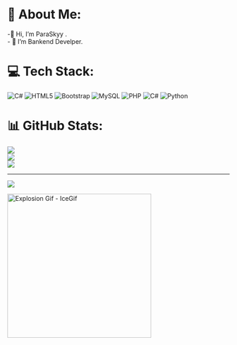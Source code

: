 # 💫 About Me:
-👋 Hi, I’m ParaSkyy .<br>- 👀 I’m Bankend Develper.


# 💻 Tech Stack:
![C#](https://img.shields.io/badge/c%23-%23239120.svg?style=for-the-badge&logo=csharp&logoColor=white) ![HTML5](https://img.shields.io/badge/html5-%23E34F26.svg?style=for-the-badge&logo=html5&logoColor=white) ![Bootstrap](https://img.shields.io/badge/bootstrap-%238511FA.svg?style=for-the-badge&logo=bootstrap&logoColor=white) ![MySQL](https://img.shields.io/badge/mysql-4479A1.svg?style=for-the-badge&logo=mysql&logoColor=white) ![PHP](https://img.shields.io/badge/php-%23777BB4.svg?style=for-the-badge&logo=php&logoColor=white) ![C#](https://img.shields.io/badge/c%23-%23239120.svg?style=for-the-badge&logo=csharp&logoColor=white) ![Python](https://img.shields.io/badge/python-3670A0?style=for-the-badge&logo=python&logoColor=ffdd54)
# 📊 GitHub Stats:
![](https://github-readme-stats.vercel.app/api?username=Skyyer2&theme=blue-green&hide_border=false&include_all_commits=false&count_private=false)<br/>
![](https://nirzak-streak-stats.vercel.app/?user=Skyyer2&theme=blue-green&hide_border=false)<br/>
![](https://github-readme-stats.vercel.app/api/top-langs/?username=Skyyer2&theme=blue-green&hide_border=false&include_all_commits=false&count_private=false&layout=compact)

---
[![](https://visitcount.itsvg.in/api?id=Skyyer2&icon=0&color=0)](https://visitcount.itsvg.in)

<img src="https://i.pinimg.com/originals/08/29/60/082960575c68f772b303092f84406e7c.gif" jsaction="" class="sFlh5c FyHeAf iPVvYb" style="max-width: 1200px; height: 326px; margin: 0px; width: 326px;" alt="Explosion Gif - IceGif" jsname="kn3ccd">

[](https://komarev.com/ghpvc/?username=Skyyer2&color=ff69b4=for-the-badge)

<!-- Proudly created with GPRM ( https://gprm.itsvg.in ) -->
